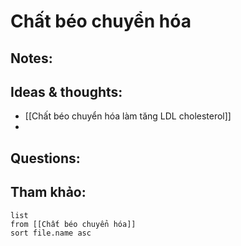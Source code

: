 # Chất béo chuyển hóa

## Notes:


## Ideas & thoughts:
- [[Chất béo chuyển hóa làm tăng LDL cholesterol]]
- 
## Questions:


## Tham khảo:
```dataview
list
from [[Chất béo chuyển hóa]]
sort file.name asc
```